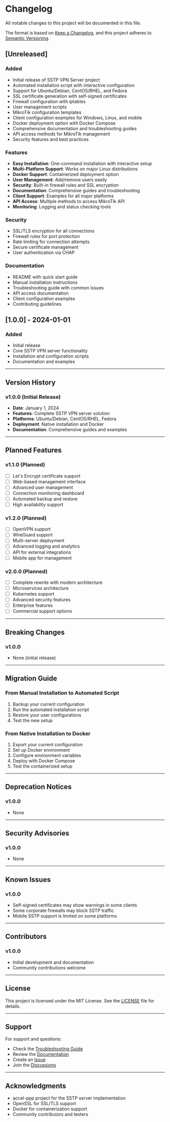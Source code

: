 # Changelog

All notable changes to this project will be documented in this file.

The format is based on [Keep a Changelog](https://keepachangelog.com/en/1.0.0/),
and this project adheres to [Semantic Versioning](https://semver.org/spec/v2.0.0.html).

## [Unreleased]

### Added
- Initial release of SSTP VPN Server project
- Automated installation script with interactive configuration
- Support for Ubuntu/Debian, CentOS/RHEL, and Fedora
- SSL certificate generation with self-signed certificates
- Firewall configuration with iptables
- User management scripts
- MikroTik configuration templates
- Client configuration examples for Windows, Linux, and mobile
- Docker deployment option with Docker Compose
- Comprehensive documentation and troubleshooting guides
- API access methods for MikroTik management
- Security features and best practices

### Features
- **Easy Installation**: One-command installation with interactive setup
- **Multi-Platform Support**: Works on major Linux distributions
- **Docker Support**: Containerized deployment option
- **User Management**: Add/remove users easily
- **Security**: Built-in firewall rules and SSL encryption
- **Documentation**: Comprehensive guides and troubleshooting
- **Client Support**: Examples for all major platforms
- **API Access**: Multiple methods to access MikroTik API
- **Monitoring**: Logging and status checking tools

### Security
- SSL/TLS encryption for all connections
- Firewall rules for port protection
- Rate limiting for connection attempts
- Secure certificate management
- User authentication via CHAP

### Documentation
- README with quick start guide
- Manual installation instructions
- Troubleshooting guide with common issues
- API access documentation
- Client configuration examples
- Contributing guidelines

## [1.0.0] - 2024-01-01

### Added
- Initial release
- Core SSTP VPN server functionality
- Installation and configuration scripts
- Documentation and examples

---

## Version History

### v1.0.0 (Initial Release)
- **Date**: January 1, 2024
- **Features**: Complete SSTP VPN server solution
- **Platforms**: Ubuntu/Debian, CentOS/RHEL, Fedora
- **Deployment**: Native installation and Docker
- **Documentation**: Comprehensive guides and examples

---

## Planned Features

### v1.1.0 (Planned)
- [ ] Let's Encrypt certificate support
- [ ] Web-based management interface
- [ ] Advanced user management
- [ ] Connection monitoring dashboard
- [ ] Automated backup and restore
- [ ] High availability support

### v1.2.0 (Planned)
- [ ] OpenVPN support
- [ ] WireGuard support
- [ ] Multi-server deployment
- [ ] Advanced logging and analytics
- [ ] API for external integrations
- [ ] Mobile app for management

### v2.0.0 (Planned)
- [ ] Complete rewrite with modern architecture
- [ ] Microservices architecture
- [ ] Kubernetes support
- [ ] Advanced security features
- [ ] Enterprise features
- [ ] Commercial support options

---

## Breaking Changes

### v1.0.0
- None (initial release)

---

## Migration Guide

### From Manual Installation to Automated Script
1. Backup your current configuration
2. Run the automated installation script
3. Restore your user configurations
4. Test the new setup

### From Native Installation to Docker
1. Export your current configuration
2. Set up Docker environment
3. Configure environment variables
4. Deploy with Docker Compose
5. Test the containerized setup

---

## Deprecation Notices

### v1.0.0
- None

---

## Security Advisories

### v1.0.0
- None

---

## Known Issues

### v1.0.0
- Self-signed certificates may show warnings in some clients
- Some corporate firewalls may block SSTP traffic
- Mobile SSTP support is limited on some platforms

---

## Contributors

### v1.0.0
- Initial development and documentation
- Community contributions welcome

---

## License

This project is licensed under the MIT License. See the [LICENSE](LICENSE) file for details.

---

## Support

For support and questions:
- Check the [Troubleshooting Guide](docs/TROUBLESHOOTING.md)
- Review the [Documentation](docs/)
- Create an [Issue](https://github.com/yourusername/sstp-vpn-server/issues)
- Join the [Discussions](https://github.com/yourusername/sstp-vpn-server/discussions)

---

## Acknowledgments

- accel-ppp project for the SSTP server implementation
- OpenSSL for SSL/TLS support
- Docker for containerization support
- Community contributors and testers

